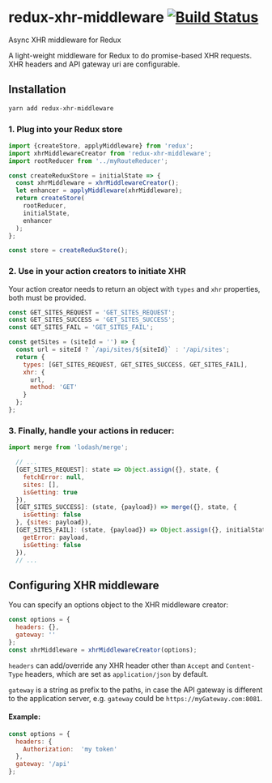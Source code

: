 # redux-xhr-middleware  [![Build Status](https://travis-ci.org/celikmus/redux-xhr-middleware.svg?branch=master)](https://travis-ci.org/celikmus/redux-xhr-middleware?branch=master)
Async XHR middleware for Redux

A light-weight middleware for Redux to do promise-based XHR requests. XHR headers and API gateway uri are configurable.

## Installation
```sh
yarn add redux-xhr-middleware
```

### 1. Plug into your Redux store

```javascript
import {createStore, applyMiddleware} from 'redux';
import xhrMiddlewareCreator from 'redux-xhr-middleware';
import rootReducer from '../myRouteReducer';

const createReduxStore = initialState => {
  const xhrMiddleware = xhrMiddlewareCreator();
  let enhancer = applyMiddleware(xhrMiddleware);
  return createStore(
    rootReducer,
    initialState,
    enhancer
  );
};

const store = createReduxStore();

```
### 2. Use in your action creators to initiate XHR
Your action creator needs to return an object with `types` and `xhr` properties, both must be provided.
```javascript
const GET_SITES_REQUEST = 'GET_SITES_REQUEST';
const GET_SITES_SUCCESS = 'GET_SITES_SUCCESS';
const GET_SITES_FAIL = 'GET_SITES_FAIL';

const getSites = (siteId = '') => {
  const url = siteId ? `/api/sites/${siteId}` : '/api/sites';
  return {
    types: [GET_SITES_REQUEST, GET_SITES_SUCCESS, GET_SITES_FAIL],
    xhr: {
      url,
      method: 'GET'
    }
  };
};
```
### 3. Finally, handle your actions in reducer:
```javascript
import merge from 'lodash/merge';

  // ...
  [GET_SITES_REQUEST]: state => Object.assign({}, state, {
    fetchError: null,
    sites: [],
    isGetting: true
  }),
  [GET_SITES_SUCCESS]: (state, {payload}) => merge({}, state, {
    isGetting: false
  }, {sites: payload}),
  [GET_SITES_FAIL]: (state, {payload}) => Object.assign({}, initialState, {
    getError: payload,
    isGetting: false
  }),
  // ...
```
## Configuring XHR middleware
You can specify an options object to the XHR middleware creator:

```javascript
const options = {
  headers: {},
  gateway: ''
};
const xhrMiddleware = xhrMiddlewareCreator(options);
```

```headers``` can add/override any XHR header other than ```Accept``` and ```Content-Type``` headers, which are set as ```application/json``` by default.

```gateway``` is a string as prefix to the paths, in case the API gateway is different to the application server, e.g. ```gateway``` could be ```https://myGateway.com:8081```.

#### Example:
```javascript
const options = {
  headers: {
    Authorization:  'my token'
  },
  gateway: '/api'
};
```
